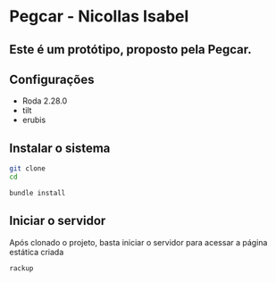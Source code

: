 # Pegcar - Nicollas Isabel

## Este é um protótipo, proposto pela Pegcar.

## Configurações

* Roda 2.28.0
* tilt
* erubis

## Instalar o sistema

```bash
git clone
cd

bundle install
```

## Iniciar o servidor

Após clonado o projeto, basta iniciar o servidor para acessar a página estática criada

```bash
rackup
```
